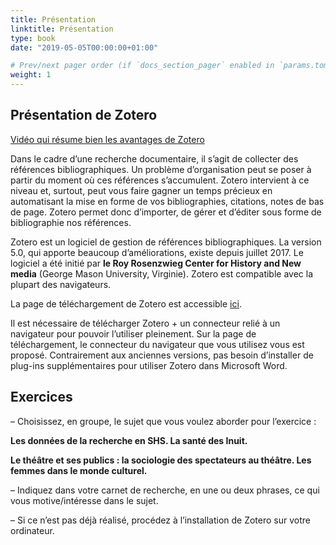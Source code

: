 ```yaml
---
title: Présentation
linktitle: Présentation
type: book
date: "2019-05-05T00:00:00+01:00"

# Prev/next pager order (if `docs_section_pager` enabled in `params.toml`)
weight: 1
---
```


## Présentation de Zotero

 [Vidéo qui résume bien les avantages de Zotero](https://www.youtube.com/watch?v=hgpqhghkMwQ)

 Dans le cadre d’une recherche documentaire, il s’agit de collecter des références bibliographiques. Un problème d’organisation peut se poser à partir du moment où ces références s’accumulent. Zotero intervient à ce niveau et, surtout, peut vous faire gagner un temps précieux en automatisant la mise en forme de vos bibliographies, citations, notes de bas de page. Zotero permet donc d’importer, de gérer et d’éditer sous forme de bibliographie nos références.

Zotero est un logiciel de gestion de références bibliographiques. La version 5.0, qui apporte beaucoup d’améliorations, existe depuis juillet 2017. Le logiciel a été initié par **le Roy Rosenzwieg Center for History and New media** (George Mason University, Virginie). Zotero est compatible avec la plupart des navigateurs.

La page de téléchargement de Zotero est accessible [ici](https://www.zotero.org/download/).

Il est nécessaire de télécharger Zotero + un connecteur relié à un navigateur pour pouvoir l’utiliser pleinement. Sur la page de téléchargement, le connecteur du navigateur que vous utilisez vous est proposé. Contrairement aux anciennes versions, pas besoin d’installer de plug-ins supplémentaires pour utiliser Zotero dans Microsoft Word.

## Exercices

 – Choisissez, en groupe, le sujet que vous voulez aborder pour l’exercice :

**Les données de la recherche en SHS. La santé des Inuit.**

**Le théâtre et ses publics : la sociologie des spectateurs au théâtre. Les femmes dans le monde culturel.**

– Indiquez dans votre carnet de recherche, en une ou deux phrases, ce qui vous motive/intéresse dans le sujet.

– Si ce n’est pas déjà réalisé, procédez à l’installation de Zotero sur votre ordinateur.

 

 